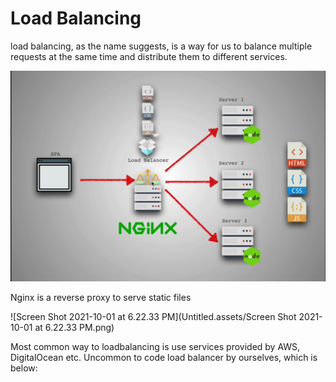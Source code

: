 # Load Balancing

load balancing, as the name suggests, is a way for us to balance multiple requests at the same time and distribute them to different services.

<img src="Untitled.assets/Screen Shot 2021-10-01 at 6.01.52 PM.png" alt="Screen Shot 2021-10-01 at 6.01.52 PM" style="zoom:50%;" />

Nginx is a reverse proxy to serve static files

![Screen Shot 2021-10-01 at 6.22.33 PM](Untitled.assets/Screen Shot 2021-10-01 at 6.22.33 PM.png)

Most common way to loadbalancing is use services provided by AWS, DigitalOcean etc. Uncommon to code load balancer by ourselves, which is below:



